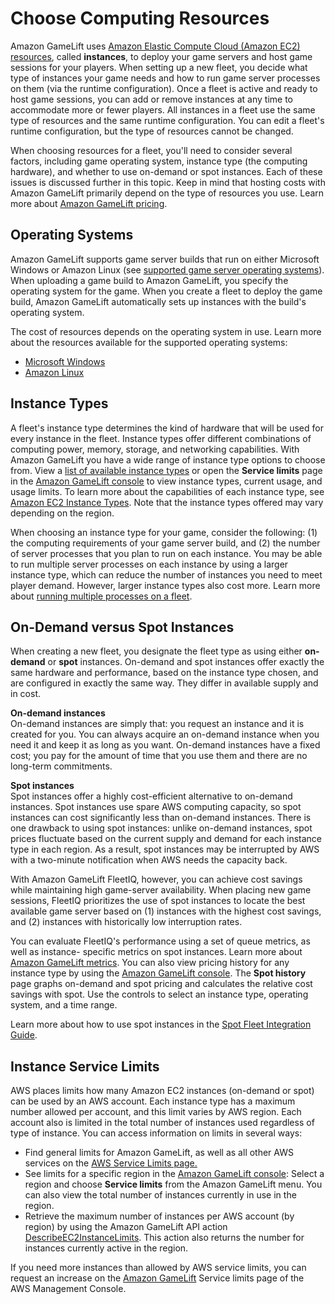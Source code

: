 # Choose Computing Resources<a name="gamelift-ec2-instances"></a>

Amazon GameLift uses [Amazon Elastic Compute Cloud \(Amazon EC2\) resources](https://docs.aws.amazon.com/AWSEC2/latest/UserGuide/instance-types.html), called **instances**, to deploy your game servers and host game sessions for your players\. When setting up a new fleet, you decide what type of instances your game needs and how to run game server processes on them \(via the runtime configuration\)\. Once a fleet is active and ready to host game sessions, you can add or remove instances at any time to accommodate more or fewer players\. All instances in a fleet use the same type of resources and the same runtime configuration\. You can edit a fleet's runtime configuration, but the type of resources cannot be changed\.

When choosing resources for a fleet, you'll need to consider several factors, including game operating system, instance type \(the computing hardware\), and whether to use on\-demand or spot instances\. Each of these issues is discussed further in this topic\. Keep in mind that hosting costs with Amazon GameLift primarily depend on the type of resources you use\. Learn more about [Amazon GameLift pricing](https://aws.amazon.com//gamelift/pricing)\.

## Operating Systems<a name="gamelift-ec2-instances-os"></a>

Amazon GameLift supports game server builds that run on either Microsoft Windows or Amazon Linux \(see [supported game server operating systems](gamelift-supported.md)\)\. When uploading a game build to Amazon GameLift, you specify the operating system for the game\. When you create a fleet to deploy the game build, Amazon GameLift automatically sets up instances with the build's operating system\.

The cost of resources depends on the operating system in use\. Learn more about the resources available for the supported operating systems: 
+ [Microsoft Windows](https://docs.aws.amazon.com/AWSEC2/latest/WindowsGuide/instance-types.html)
+ [Amazon Linux](https://docs.aws.amazon.com/AWSEC2/latest/UserGuide/instance-types.html)

## Instance Types<a name="gamelift-ec2-instances-type"></a>

A fleet's instance type determines the kind of hardware that will be used for every instance in the fleet\. Instance types offer different combinations of computing power, memory, storage, and networking capabilities\. With Amazon GameLift you have a wide range of instance type options to choose from\. View a [list of available instance types](https://docs.aws.amazon.com/cli/latest/reference/gamelift/describe-ec2-instance-limits.html) or open the **Service limits** page in the [Amazon GameLift console](https://console.aws.amazon.com/gamelift/) to view instance types, current usage, and usage limits\. To learn more about the capabilities of each instance type, see [Amazon EC2 Instance Types](https://aws.amazon.com/ec2/instance-types/)\. Note that the instance types offered may vary depending on the region\. 

When choosing an instance type for your game, consider the following: \(1\) the computing requirements of your game server build, and \(2\) the number of server processes that you plan to run on each instance\. You may be able to run multiple server processes on each instance by using a larger instance type, which can reduce the number of instances you need to meet player demand\. However, larger instance types also cost more\. Learn more about [ running multiple processes on a fleet](fleets-multiprocess.md)\.

## On\-Demand versus Spot Instances<a name="gamelift-ec2-instances-spot"></a>

When creating a new fleet, you designate the fleet type as using either **on\-demand** or **spot** instances\. On\-demand and spot instances offer exactly the same hardware and performance, based on the instance type chosen, and are configured in exactly the same way\. They differ in available supply and in cost\. 

**On\-demand instances**  
On\-demand instances are simply that: you request an instance and it is created for you\. You can always acquire an on\-demand instance when you need it and keep it as long as you want\. On\-demand instances have a fixed cost; you pay for the amount of time that you use them and there are no long\-term commitments\.

**Spot instances**  
Spot instances offer a highly cost\-efficient alternative to on\-demand instances\. Spot instances use spare AWS computing capacity, so spot instances can cost significantly less than on\-demand instances\. There is one drawback to using spot instances: unlike on\-demand instances, spot prices fluctuate based on the current supply and demand for each instance type in each region\. As a result, spot instances may be interrupted by AWS with a two\-minute notification when AWS needs the capacity back\. 

With Amazon GameLift FleetIQ, however, you can achieve cost savings while maintaining high game\-server availability\. When placing new game sessions, FleetIQ prioritizes the use of spot instances to locate the best available game server based on \(1\) instances with the highest cost savings, and \(2\) instances with historically low interruption rates\.

You can evaluate FleetIQ's performance using a set of queue metrics, as well as instance\- specific metrics on spot instances\. Learn more about [ Amazon GameLift metrics](monitoring-cloudwatch.md)\. You can also view pricing history for any instance type by using the [Amazon GameLift console](https://console.aws.amazon.com/gamelift/)\. The **Spot history** page graphs on\-demand and spot pricing and calculates the relative cost savings with spot\. Use the controls to select an instance type, operating system, and a time range\. 

Learn more about how to use spot instances in the [Spot Fleet Integration Guide](spot-tasks.md)\. 

## Instance Service Limits<a name="gamelift-service-limits"></a>

AWS places limits how many Amazon EC2 instances \(on\-demand or spot\) can be used by an AWS account\. Each instance type has a maximum number allowed per account, and this limit varies by AWS region\. Each account also is limited in the total number of instances used regardless of type of instance\. You can access information on limits in several ways: 
+ Find general limits for Amazon GameLift, as well as all other AWS services on the [AWS Service Limits page\.](https://docs.aws.amazon.com/general/latest/gr/aws_service_limits.html#limits_gamelift)
+ See limits for a specific region in the [Amazon GameLift console](https://console.aws.amazon.com/gamelift/): Select a region and choose **Service limits** from the Amazon GameLift menu\. You can also view the total number of instances currently in use in the region\.
+ Retrieve the maximum number of instances per AWS account \(by region\) by using the Amazon GameLift API action [DescribeEC2InstanceLimits](https://docs.aws.amazon.com/gamelift/latest/apireference/API_DescribeEC2InstanceLimits.html)\. This action also returns the number for instances currently active in the region\.

If you need more instances than allowed by AWS service limits, you can request an increase on the [Amazon GameLift](https://console.aws.amazon.com/gamelift/) Service limits page of the AWS Management Console\. 